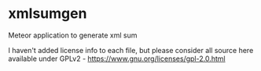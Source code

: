 xmlsumgen
=========

Meteor application to generate xml sum

I haven't added license info to each file, but please consider all source here available under GPLv2 - https://www.gnu.org/licenses/gpl-2.0.html
